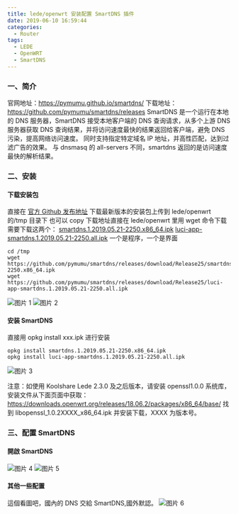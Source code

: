 ```yaml
---
title: lede/openwrt 安装配置 SmartDNS 插件
date: 2019-06-10 16:59:44
categories:
  - Router
tags:
  - LEDE
  - OpenWRT
  - SmartDNS
---
```


<!--more-->

### 一、简介

官网地址：https://pymumu.github.io/smartdns/
下载地址：https://github.com/pymumu/smartdns/releases
SmartDNS 是一个运行在本地的 DNS 服务器，SmartDNS 接受本地客户端的 DNS 查询请求，从多个上游 DNS 服务器获取 DNS 查询结果，并将访问速度最快的结果返回给客户端，避免 DNS 污染，提高网络访问速度。 同时支持指定特定域名 IP 地址，并高性匹配，达到过滤广告的效果。
与 dnsmasq 的 all-servers 不同，smartdns 返回的是访问速度最快的解析结果。

### 二、安装

#### 下载安装包

直接在 [官方 Github 发布地址](https://github.com/pymumu/smartdns/releases) 下载最新版本的安装包上传到 lede/openwrt 的/tmp 目录下
也可以 copy 下载地址直接在 lede/openwrt 里用 wget 命令下载
需要下载这两个：
[smartdns.1.2019.05.21-2250.x86_64.ipk](https://github.com/pymumu/smartdns/releases/download/Release25/smartdns.1.2019.05.21-2250.x86_64.ipk)
[luci-app-smartdns.1.2019.05.21-2250.all.ipk](https://github.com/pymumu/smartdns/releases/download/Release25/luci-app-smartdns.1.2019.05.21-2250.all.ipk)
一个是程序，一个是界面

```
cd /tmp
wget https://github.com/pymumu/smartdns/releases/download/Release25/smartdns.1.2019.05.21-2250.x86_64.ipk
wget https://github.com/pymumu/smartdns/releases/download/Release25/luci-app-smartdns.1.2019.05.21-2250.all.ipk
```

![图片 1](1.png)
![图片 2](2.png)

#### 安装 SmartDNS

直接用 opkg install xxx.ipk 进行安装

```
opkg install smartdns.1.2019.05.21-2250.x86_64.ipk
opkg install luci-app-smartdns.1.2019.05.21-2250.all.ipk
```

![图片 3](3.png)

注意：如使用 Koolshare Lede 2.3.0 及之后版本，请安装 openssl1.0.0 系统库，安装文件从下面页面中获取：
https://downloads.openwrt.org/releases/18.06.2/packages/x86_64/base/
找到 libopenssl_1.0.2XXXX_x86_64.ipk 并安装下载，XXXX 为版本号。

### 三、配置 SmartDNS

#### 開啟 SmartDNS

![图片 4](4.png)
![图片 5](5.png)

#### 其他一些配置

這個看圖吧，國內的 DNS 交給 SmartDNS,國外默認。
![图片 6](6.png)
